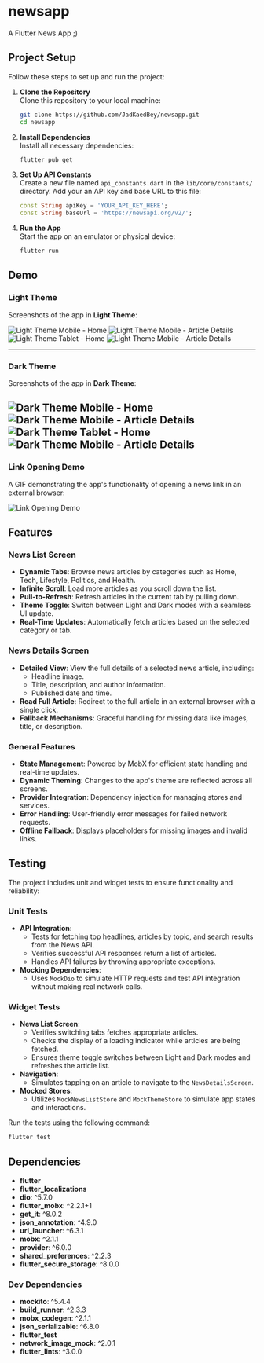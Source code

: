 # newsapp

A Flutter News App ;)

## Project Setup

Follow these steps to set up and run the project:

1. **Clone the Repository**  
   Clone this repository to your local machine:
   ```bash
   git clone https://github.com/JadKaedBey/newsapp.git
   cd newsapp
   ```

2. **Install Dependencies**  
   Install all necessary dependencies:
   ```bash
   flutter pub get
   ```

3. **Set Up API Constants**  
   Create a new file named `api_constants.dart` in the `lib/core/constants/` directory. Add your an API key and base URL to this file:
   ```dart
   const String apiKey = 'YOUR_API_KEY_HERE';
   const String baseUrl = 'https://newsapi.org/v2/';
   ```

4. **Run the App**  
   Start the app on an emulator or physical device:
   ```bash
   flutter run
   ```

## Demo

### Light Theme
Screenshots of the app in **Light Theme**:

![Light Theme Mobile - Home](/images/phone-light.png)
![Light Theme Mobile - Article Details](/images/details-phone-light.png)
![Light Theme Tablet - Home](/images/tablet-light.png)
![Light Theme Mobile - Article Details](/images/details-tablet-light.png)

---

### Dark Theme
Screenshots of the app in **Dark Theme**:

![Dark Theme Mobile - Home](/images/phone-dark.png)
![Dark Theme Mobile - Article Details](/images/details-phone-dark.png)
![Dark Theme Tablet - Home](/images/tablet-dark.png)
![Dark Theme Mobile - Article Details](/images/details-tablet-dark.png)
---

### Link Opening Demo
A GIF demonstrating the app's functionality of opening a news link in an external browser:

![Link Opening Demo](images/link-demo.gif)

## Features

### News List Screen
- **Dynamic Tabs**: Browse news articles by categories such as Home, Tech, Lifestyle, Politics, and Health.
- **Infinite Scroll**: Load more articles as you scroll down the list.
- **Pull-to-Refresh**: Refresh articles in the current tab by pulling down.
- **Theme Toggle**: Switch between Light and Dark modes with a seamless UI update.
- **Real-Time Updates**: Automatically fetch articles based on the selected category or tab.

### News Details Screen
- **Detailed View**: View the full details of a selected news article, including:
  - Headline image.
  - Title, description, and author information.
  - Published date and time.
- **Read Full Article**: Redirect to the full article in an external browser with a single click.
- **Fallback Mechanisms**: Graceful handling for missing data like images, title, or description.

### General Features
- **State Management**: Powered by MobX for efficient state handling and real-time updates.
- **Dynamic Theming**: Changes to the app's theme are reflected across all screens.
- **Provider Integration**: Dependency injection for managing stores and services.
- **Error Handling**: User-friendly error messages for failed network requests.
- **Offline Fallback**: Displays placeholders for missing images and invalid links.

## Testing

The project includes unit and widget tests to ensure functionality and reliability:

### Unit Tests
- **API Integration**:
  - Tests for fetching top headlines, articles by topic, and search results from the News API.
  - Verifies successful API responses return a list of articles.
  - Handles API failures by throwing appropriate exceptions.
- **Mocking Dependencies**:
  - Uses `MockDio` to simulate HTTP requests and test API integration without making real network calls.

### Widget Tests
- **News List Screen**:
  - Verifies switching tabs fetches appropriate articles.
  - Checks the display of a loading indicator while articles are being fetched.
  - Ensures theme toggle switches between Light and Dark modes and refreshes the article list.
- **Navigation**:
  - Simulates tapping on an article to navigate to the `NewsDetailsScreen`.
- **Mocked Stores**:
  - Utilizes `MockNewsListStore` and `MockThemeStore` to simulate app states and interactions.

Run the tests using the following command:

```bash
flutter test
```

## Dependencies

- **flutter**
- **flutter_localizations**
- **dio**: ^5.7.0
- **flutter_mobx**: ^2.2.1+1
- **get_it**: ^8.0.2
- **json_annotation**: ^4.9.0
- **url_launcher**: ^6.3.1
- **mobx**: ^2.1.1
- **provider**: ^6.0.0
- **shared_preferences**: ^2.2.3
- **flutter_secure_storage**: ^8.0.0

### Dev Dependencies

- **mockito**: ^5.4.4
- **build_runner**: ^2.3.3
- **mobx_codegen**: ^2.1.1
- **json_serializable**: ^6.8.0
- **flutter_test**
- **network_image_mock**: ^2.0.1
- **flutter_lints**: ^3.0.0